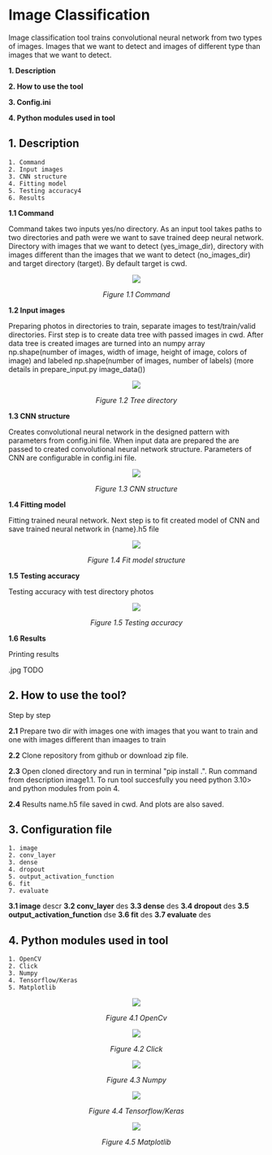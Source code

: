 # **Image Classification**

Image classification tool trains convolutional neural network from two types of images. Images that we want to detect and 
images of different type than images that we want to detect.

**1. Description**
 
**2. How to use the tool** 

**3. Config.ini** 

**4. Python modules used in tool**

 

## **1. Description**

    1. Command
    2. Input images
    3. CNN structure
    4. Fitting model
    5. Testing accuracy4
    6. Results

**1.1 Command**

Command takes two inputs yes/no directory. As an input tool takes paths to two directories and path were we want to save trained deep neural network. Directory with images that we want to detect (yes_image_dir), directory with images different than the images that we want to detect (no_images_dir) and target directory (target). By default target is cwd.

<p align="center">
  <img src="https://user-images.githubusercontent.com/91827782/220096494-3718b8ad-a7a3-43f4-beec-c774cc1fb977.png" />
  <p align = "center">
  <em>Figure 1.1 Command</em>
</p>

**1.2 Input images** 

Preparing photos in directories to train, separate images to test/train/valid directories. First step is to create data tree with passed images in cwd. After data tree is created images are turned into an numpy array np.shape(number of images, width of image, height of image, colors of image) and labeled np.shape(number of images, number of labels) (more details in prepare_input.py image_data())



<p align="center">
  <img src="https://user-images.githubusercontent.com/91827782/220193272-c491bb37-d892-4af9-8175-17f52586a8f1.png" />
  <p align = "center">
  <em>Figure 1.2 Tree directory</em>
</p>

**1.3 CNN structure**

Creates convolutional neural network in the designed pattern with parameters from config.ini file. When input data are prepared the are passed to created convolutional neural network structure. Parameters of CNN are configurable in config.ini file.

<p align="center">
  <img src="https://user-images.githubusercontent.com/91827782/220151177-7a29dd2c-8b03-4a4f-aae7-672938de1366.png" />
  <p align = "center">
  <em>Figure 1.3 CNN structure</em>
</p>

**1.4  Fitting model**

Fitting trained neural network. Next step is to fit created model of CNN and save trained neural network in {name}.h5 file

<p align="center">
  <img src="https://user-images.githubusercontent.com/91827782/220151000-1f046e9d-4a1f-4f39-843c-23a29e9f90d3.png" />
  <p align = "center">
  <em>Figure 1.4 Fit model structure</em>
</p>

**1.5  Testing accuracy**

Testing accuracy with test directory photos

<p align="center">
  <img src="https://user-images.githubusercontent.com/91827782/220184072-85ce4e30-c2d8-443d-8c99-1c29ddbdc2b2.png" />
  <p align = "center">
  <em>Figure 1.5 Testing accuracy</em>
</p>

**1.6 Results**

Printing results

.jpg TODO

## **2. How to use the tool?**

Step by step

**2.1** Prepare two dir with images one with images that you want to train and one with images different than imaages to train

**2.2** Clone repository from github or download zip file.

**2.3** Open cloned directory and run in terminal "pip install .". Run command from description image1.1. To run tool succesfully you need python 3.10> and python modules from poin 4.

**2.4** Results name.h5 file saved in cwd. And plots are also saved.

## **3. Configuration file**

    1. image
    2. conv_layer
    3. dense
    4. dropout
    5. output_activation_function
    6. fit
    7. evaluate

**3.1 image**
descr
**3.2 conv_layer**
des
**3.3 dense**
des
**3.4 dropout**
des
**3.5 output_activation_function**
dse
**3.6 fit**
des
**3.7 evaluate**
des

## **4. Python modules used in tool**

    1. OpenCV
    2. Click
    3. Numpy
    4. Tensorflow/Keras
    5. Matplotlib

<p align="center">
  <img src="https://user-images.githubusercontent.com/91827782/220164949-89e622dd-2c9b-4f27-abf9-666e20337e74.png" />
  <p align = "center">
  <em>Figure 4.1 OpenCv</em>
</p>

<p align="center">
  <img src="https://user-images.githubusercontent.com/91827782/220095844-b8068bad-0730-4b0c-af7a-174ba9815e23.png" />
  <p align = "center">
  <em>Figure 4.2 Click</em>
</p>

<p align="center">
  <img src="https://user-images.githubusercontent.com/91827782/220095615-f2e30d6f-c937-4715-8edd-45cb59d40fd6.png" />
  <p align = "center">
  <em>Figure 4.3 Numpy</em>
</p>

<p align="center">
  <img src="https://user-images.githubusercontent.com/91827782/220095205-2aea96aa-9ffb-4932-8478-1c61ef0d9391.png" />
  
<p align = "center">
  <em>Figure 4.4 Tensorflow/Keras</em>
</p>

<p align="center">
  <img src="https://user-images.githubusercontent.com/91827782/220095320-69566ac2-9096-4ed9-8c55-4c952b05f0e0.png" />
  <p align = "center">
  <em>Figure 4.5 Matplotlib</em>
</p>